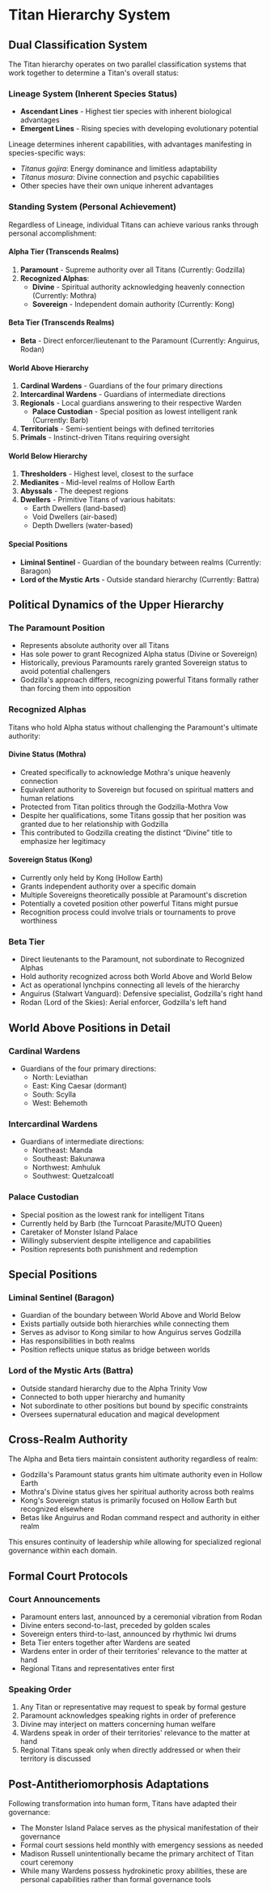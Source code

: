 # Titan Hierarchy System

## Dual Classification System

The Titan hierarchy operates on two parallel classification systems that work together to determine a Titan's overall status:

### Lineage System (Inherent Species Status)

- **Ascendant Lines** - Highest tier species with inherent biological advantages
- **Emergent Lines** - Rising species with developing evolutionary potential

Lineage determines inherent capabilities, with advantages manifesting in species-specific ways:
- *Titanus gojira*: Energy dominance and limitless adaptability
- *Titanus mosura*: Divine connection and psychic capabilities
- Other species have their own unique inherent advantages

### Standing System (Personal Achievement)

Regardless of Lineage, individual Titans can achieve various ranks through personal accomplishment:

#### Alpha Tier (Transcends Realms)

1. **Paramount** - Supreme authority over all Titans (Currently: Godzilla)
2. **Recognized Alphas**:
   - **Divine** - Spiritual authority acknowledging heavenly connection (Currently: Mothra)
   - **Sovereign** - Independent domain authority (Currently: Kong)

#### Beta Tier (Transcends Realms)

- **Beta** - Direct enforcer/lieutenant to the Paramount (Currently: Anguirus, Rodan)

#### World Above Hierarchy

1. **Cardinal Wardens** - Guardians of the four primary directions
2. **Intercardinal Wardens** - Guardians of intermediate directions
3. **Regionals** - Local guardians answering to their respective Warden
   - **Palace Custodian** - Special position as lowest intelligent rank (Currently: Barb)
4. **Territorials** - Semi-sentient beings with defined territories
5. **Primals** - Instinct-driven Titans requiring oversight

#### World Below Hierarchy

1. **Thresholders** - Highest level, closest to the surface
2. **Medianites** - Mid-level realms of Hollow Earth
3. **Abyssals** - The deepest regions
4. **Dwellers** - Primitive Titans of various habitats:
   - Earth Dwellers (land-based)
   - Void Dwellers (air-based)
   - Depth Dwellers (water-based)

#### Special Positions

- **Liminal Sentinel** - Guardian of the boundary between realms (Currently: Baragon)
- **Lord of the Mystic Arts** - Outside standard hierarchy (Currently: Battra)

## Political Dynamics of the Upper Hierarchy

### The Paramount Position

- Represents absolute authority over all Titans
- Has sole power to grant Recognized Alpha status (Divine or Sovereign)
- Historically, previous Paramounts rarely granted Sovereign status to avoid potential challengers
- Godzilla's approach differs, recognizing powerful Titans formally rather than forcing them into opposition

### Recognized Alphas

Titans who hold Alpha status without challenging the Paramount's ultimate authority:

#### Divine Status (Mothra)

- Created specifically to acknowledge Mothra's unique heavenly connection
- Equivalent authority to Sovereign but focused on spiritual matters and human relations
- Protected from Titan politics through the Godzilla-Mothra Vow
- Despite her qualifications, some Titans gossip that her position was granted due to her relationship with Godzilla
- This contributed to Godzilla creating the distinct “Divine” title to emphasize her legitimacy

#### Sovereign Status (Kong)

- Currently only held by Kong (Hollow Earth)
- Grants independent authority over a specific domain
- Multiple Sovereigns theoretically possible at Paramount's discretion
- Potentially a coveted position other powerful Titans might pursue
- Recognition process could involve trials or tournaments to prove worthiness

### Beta Tier

- Direct lieutenants to the Paramount, not subordinate to Recognized Alphas
- Hold authority recognized across both World Above and World Below
- Act as operational lynchpins connecting all levels of the hierarchy
- Anguirus (Stalwart Vanguard): Defensive specialist, Godzilla's right hand
- Rodan (Lord of the Skies): Aerial enforcer, Godzilla's left hand

## World Above Positions in Detail

### Cardinal Wardens

- Guardians of the four primary directions:
  - North: Leviathan
  - East: King Caesar (dormant)
  - South: Scylla
  - West: Behemoth

### Intercardinal Wardens

- Guardians of intermediate directions:
  - Northeast: Manda
  - Southeast: Bakunawa
  - Northwest: Amhuluk
  - Southwest: Quetzalcoatl

### Palace Custodian

- Special position as the lowest rank for intelligent Titans
- Currently held by Barb (the Turncoat Parasite/MUTO Queen)
- Caretaker of Monster Island Palace
- Willingly subservient despite intelligence and capabilities
- Position represents both punishment and redemption

## Special Positions

### Liminal Sentinel (Baragon)

- Guardian of the boundary between World Above and World Below
- Exists partially outside both hierarchies while connecting them
- Serves as advisor to Kong similar to how Anguirus serves Godzilla
- Has responsibilities in both realms
- Position reflects unique status as bridge between worlds

### Lord of the Mystic Arts (Battra)

- Outside standard hierarchy due to the Alpha Trinity Vow
- Connected to both upper hierarchy and humanity
- Not subordinate to other positions but bound by specific constraints
- Oversees supernatural education and magical development

## Cross-Realm Authority

The Alpha and Beta tiers maintain consistent authority regardless of realm:
- Godzilla's Paramount status grants him ultimate authority even in Hollow Earth
- Mothra's Divine status gives her spiritual authority across both realms
- Kong's Sovereign status is primarily focused on Hollow Earth but recognized elsewhere
- Betas like Anguirus and Rodan command respect and authority in either realm

This ensures continuity of leadership while allowing for specialized regional governance within each domain.

## Formal Court Protocols

### Court Announcements

- Paramount enters last, announced by a ceremonial vibration from Rodan
- Divine enters second-to-last, preceded by golden scales
- Sovereign enters third-to-last, announced by rhythmic Iwi drums
- Beta Tier enters together after Wardens are seated
- Wardens enter in order of their territories' relevance to the matter at hand
- Regional Titans and representatives enter first

### Speaking Order

1. Any Titan or representative may request to speak by formal gesture
2. Paramount acknowledges speaking rights in order of preference
3. Divine may interject on matters concerning human welfare
4. Wardens speak in order of their territories' relevance to the matter at hand
5. Regional Titans speak only when directly addressed or when their territory is discussed

## Post-Antitheriomorphosis Adaptations

Following transformation into human form, Titans have adapted their governance:
- The Monster Island Palace serves as the physical manifestation of their governance
- Formal court sessions held monthly with emergency sessions as needed
- Madison Russell unintentionally became the primary architect of Titan court ceremony
- While many Wardens possess hydrokinetic proxy abilities, these are personal capabilities rather than formal governance tools